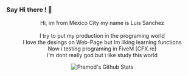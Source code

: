 ### Say Hi there ! 👋


<p align="center">
  Hi, im from Mexico City my name is Luis Sanchez
  <br>
  <br>
  I try to put my production in the programing world
  <br>
  I love the desings on Web-Page but Im liking learning functions
  <br>
  Now i testing programing in FiveM [CFX.re]
  <br>
  I’m dont really god but i like study this world 
  <br>
</p>


<p align="center">
<img align="center" src="https://github-readme-stats.vercel.app/api?username=Novaplayer09&&show_icons=true&theme=radical" alt="Pramod's Github Stats">
</p>  
